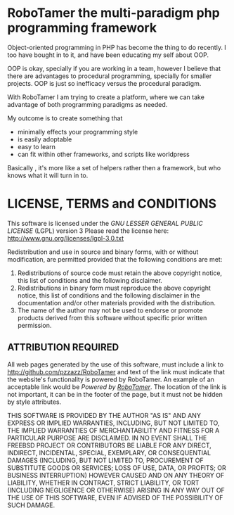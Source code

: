 RoboTamer the multi-paradigm php programming framework
======================================================

Object-oriented programming in PHP has become the thing to do recently.
I too have bought in to it, and have been educating my self about OOP.

OOP is okay, specially if you are working in a team, however I believe that there are advantages to procedural programming, specially for smaller projects. OOP is just so inefficacy versus the procedural paradigm.

With RoboTamer I am trying to create a platform, where we can take advantage of both programming paradigms as needed.

My outcome is to create something that 

 * minimally effects your programming style 
 * is easily adoptable
 * easy to learn
 * can fit within other frameworks, and scripts like worldpress
 
Basically , it's more like a set of helpers rather then a framework, but who knows what it will turn in to.





LICENSE, TERMS and CONDITIONS
=============================

This software is licensed under the *GNU LESSER GENERAL PUBLIC LICENSE* (LGPL) version 3
Please read the license here:  
http://www.gnu.org/licenses/lgpl-3.0.txt

Redistribution and use in source and binary forms, with or without modification, are permitted provided that the following conditions are met:

1. Redistributions of source code must retain the above copyright notice, this list of conditions and the following disclaimer.
2. Redistributions in binary form must reproduce the above copyright notice, this list of conditions and the following disclaimer in the documentation and/or other materials provided with the distribution.
3. The name of the author may not be used to endorse or promote products derived from this software without specific prior written permission.

ATTRIBUTION REQUIRED
--------------------
All web pages generated by the use of this software, must include a link to http://github.com/pzzazz/RoboTamer and text of the link must indicate that the website's functionality is powered by RoboTamer. An example of an acceptable link would be *Powered by <a href="http://github.com/pzzazz/RoboTamer">RoboTamer</a>*. The location of the link is not important, it can be in the footer of the page, but it must not be hidden by style attributes.
   
THIS SOFTWARE IS PROVIDED BY THE AUTHOR "AS IS" AND ANY EXPRESS OR IMPLIED WARRANTIES, INCLUDING, BUT NOT LIMITED TO, THE IMPLIED WARRANTIES OF MERCHANTABILITY AND FITNESS FOR A PARTICULAR PURPOSE ARE DISCLAIMED. IN NO EVENT SHALL THE FREEBSD PROJECT OR CONTRIBUTORS BE LIABLE FOR ANY DIRECT, INDIRECT, INCIDENTAL, SPECIAL, EXEMPLARY, OR CONSEQUENTIAL DAMAGES (INCLUDING, BUT NOT LIMITED TO, PROCUREMENT OF SUBSTITUTE GOODS OR SERVICES; LOSS OF USE, DATA, OR PROFITS; OR BUSINESS INTERRUPTION) HOWEVER CAUSED AND ON ANY THEORY OF LIABILITY, WHETHER IN CONTRACT, STRICT LIABILITY, OR TORT (INCLUDING NEGLIGENCE OR OTHERWISE) ARISING IN ANY WAY OUT OF THE USE OF THIS SOFTWARE, EVEN IF ADVISED OF THE POSSIBILITY OF SUCH DAMAGE.

